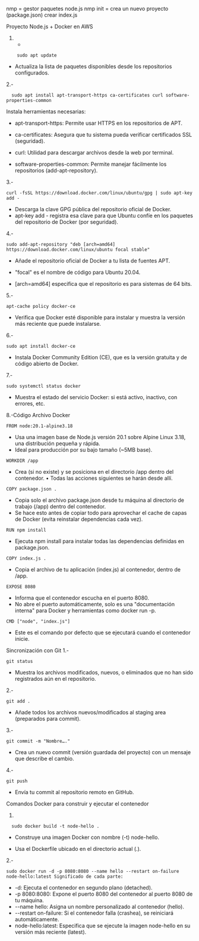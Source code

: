 nmp = gestor paquetes node.js
nmp init = crea un nuevo proyecto (package.json)
crear index.js


Proyecto Node.js + Docker en AWS

1. -
~~~
    sudo apt update
~~~
- Actualiza la lista de paquetes disponibles desde los repositorios configurados.
  
2.-
~~~
  sudo apt install apt-transport-https ca-certificates curl software-properties-common
~~~
  Instala herramientas necesarias:
- apt-transport-https: Permite usar HTTPS en los repositorios de APT.

- ca-certificates: Asegura que tu sistema pueda verificar certificados SSL (seguridad).

- curl: Utilidad para descargar archivos desde la web por terminal.

- software-properties-common: Permite manejar fácilmente los repositorios (add-apt-repository).

3\.-
~~~
curl -fsSL https://download.docker.com/linux/ubuntu/gpg | sudo apt-key add -
~~~
- Descarga la clave GPG pública del repositorio oficial de Docker.
- apt-key add - registra esa clave para que Ubuntu confíe en los paquetes del repositorio de Docker (por seguridad).

4\.-
~~~
sudo add-apt-repository "deb [arch=amd64] https://download.docker.com/linux/ubuntu focal stable"
~~~
- Añade el repositorio oficial de Docker a tu lista de fuentes APT.

- "focal" es el nombre de código para Ubuntu 20.04.

- [arch=amd64] especifica que el repositorio es para sistemas de 64 bits.

5\.- 
~~~
apt-cache policy docker-ce
~~~
- Verifica que Docker esté disponible para instalar y muestra la versión más reciente que puede instalarse.

6\.-
~~~
sudo apt install docker-ce
~~~
- Instala Docker Community Edition (CE), que es la versión gratuita y de código abierto de Docker.

7\.-
~~~
sudo systemctl status docker
~~~
- Muestra el estado del servicio Docker: si está activo, inactivo, con errores, etc.

8\.-Código Archivo Docker 
~~~
FROM node:20.1-alpine3.18
~~~
- Usa una imagen base de Node.js versión 20.1 sobre Alpine Linux 3.18, una distribución pequeña y rápida.
- Ideal para producción por su bajo tamaño (~5MB base).
~~~
WORKDIR /app
~~~
- Crea (si no existe) y se posiciona en el directorio /app dentro del contenedor. • Todas las acciones siguientes se harán desde allí.
~~~
COPY package.json .
~~~
- Copia solo el archivo package.json desde tu máquina al directorio de trabajo (/app) dentro del contenedor.
- Se hace esto antes de copiar todo para aprovechar el cache de capas de Docker (evita reinstalar dependencias cada vez).
~~~
RUN npm install
~~~
- Ejecuta npm install para instalar todas las dependencias definidas en package.json.
~~~
COPY index.js .
~~~
- Copia el archivo de tu aplicación (index.js) al contenedor, dentro de /app.
~~~
EXPOSE 8080
~~~
- Informa que el contenedor escucha en el puerto 8080.
- No abre el puerto automáticamente, solo es una "documentación interna" para Docker y herramientas como docker run -p.
~~~
CMD ["node", "index.js"]
~~~
- Este es el comando por defecto que se ejecutará cuando el contenedor inicie.

Sincronización con Git
1.-
~~~
git status
~~~
- Muestra los archivos modificados, nuevos, o eliminados que no han sido registrados aún en el repositorio.

2\.-
~~~
git add .
~~~
- Añade todos los archivos nuevos/modificados al staging area (preparados para commit).

3\.-
~~~
git commit -m "Nombre…."
~~~
- Crea un nuevo commit (versión guardada del proyecto) con un mensaje que describe el cambio.

4\.-
~~~
git push
~~~
- Envía tu commit al repositorio remoto en GitHub.

Comandos Docker para construir y ejecutar el contenedor

1.
~~~
  sudo docker build -t node-hello .
~~~
- Construye una imagen Docker con nombre (-t) node-hello.

- Usa el Dockerfile ubicado en el directorio actual (.).

2\.-
~~~
sudo docker run -d -p 8080:8080 --name hello --restart on-failure node-hello:latest Significado de cada parte:
~~~
- -d: Ejecuta el contenedor en segundo plano (detached).
- -p 8080:8080: Expone el puerto 8080 del contenedor al puerto 8080 de tu máquina.
- --name hello: Asigna un nombre personalizado al contenedor (hello).
- --restart on-failure: Si el contenedor falla (crashea), se reiniciará automáticamente.
- node-hello:latest: Especifica que se ejecute la imagen node-hello en su versión más reciente (latest).

